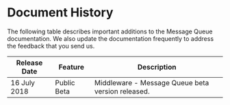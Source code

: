 # Document History

The following table describes important additions to the Message Queue documentation. We also update the documentation frequently to address the feedback that you send us.

| Release Date	| Feature	| Description |
|-|-|-|
| 16 July 2018	| Public Beta |	Middleware - Message Queue beta version released. |

